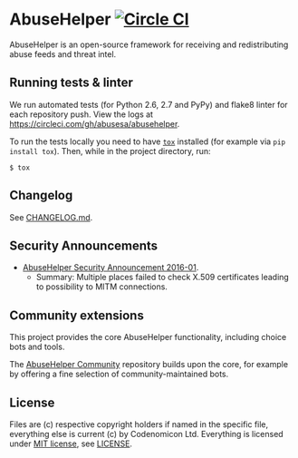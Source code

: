 # AbuseHelper [![Circle CI](https://circleci.com/gh/abusesa/abusehelper.svg?style=shield)](https://circleci.com/gh/abusesa/abusehelper)

AbuseHelper is an open-source framework for receiving and redistributing abuse feeds and threat intel.

## Running tests & linter

We run automated tests (for Python 2.6, 2.7 and PyPy) and flake8 linter for each repository push. View the logs at https://circleci.com/gh/abusesa/abusehelper.

To run the tests locally you need to have [```tox```](http://tox.testrun.org/) installed (for example via ```pip install tox```). Then, while in the project directory, run:

```
$ tox
```

## Changelog

See [CHANGELOG.md](./CHANGELOG.md).

## Security Announcements

 * [AbuseHelper Security Announcement 2016-01](./docs/SECURITY-2016-01.md).
   * Summary: Multiple places failed to check X.509 certificates leading to possibility to MITM connections.

## Community extensions

This project provides the core AbuseHelper functionality, including choice bots and tools.

The [AbuseHelper Community](https://bitbucket.org/ahcommunity/) repository builds upon the core, for example by offering a fine selection of community-maintained bots.

## License

Files are (c) respective copyright holders if named in the specific file, everything else is current (c) by Codenomicon Ltd. Everything is licensed under [MIT license](http://www.opensource.org/licenses/mit-license.php), see [LICENSE](./LICENSE).
